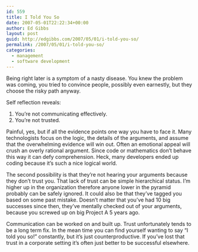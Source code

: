 ```yaml
---
id: 559
title: I Told You So
date: 2007-05-01T22:22:34+00:00
author: Ed Gibbs
layout: post
guid: http://edgibbs.com/2007/05/01/i-told-you-so/
permalink: /2007/05/01/i-told-you-so/
categories:
  - management
  - software development
---
```

Being right later is a symptom of a nasty disease. You knew the problem was coming, you tried to convince people, possibly even earnestly, but they choose the risky path anyway.

Self reflection reveals:

  1. You&#8217;re not communicating effectively.
  2. You&#8217;re not trusted.

Painful, yes, but if all the evidence points one way you have to face it. Many technologists focus on the logic, the details of the arguments, and assume that the overwhelming evidence will win out. Often an emotional appeal will crush an overly rational argument. Since code or mathematics don&#8217;t behave this way it can defy comprehension. Heck, many developers ended up coding because it&#8217;s such a nice logical world. 

The second possibility is that they&#8217;re not hearing your arguments because they don&#8217;t trust you. That lack of trust can be simple hierarchical status. I&#8217;m higher up in the organization therefore anyone lower in the pyramid probably can be safely ignored. It could also be that they&#8217;ve tagged you based on some past mistake. Doesn&#8217;t matter that you&#8217;ve had 10 big successes since then, they&#8217;ve mentally checked out of your arguments, because you screwed up on big Project A 5 years ago.

Communication can be worked on and built up. Trust unfortunately tends to be a long term fix. In the mean time you can find yourself wanting to say &#8220;I told you so!&#8221; constantly, but it&#8217;s just counterproductive. If you&#8217;ve lost that trust in a corporate setting it&#8217;s often just better to be successful elsewhere.